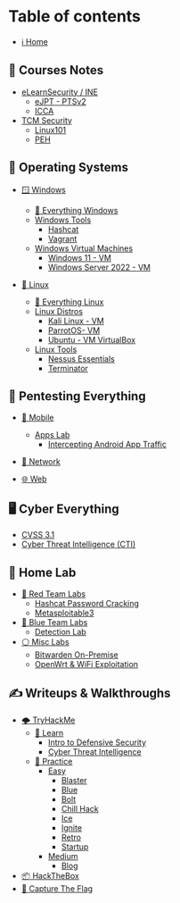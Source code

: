 # Table of contents

- [ℹ Home](README.md)

## 📝 Courses Notes

- [eLearnSecurity / INE](courses-notes/elearnsecurity-ine/README.md)
  - [eJPT - PTSv2](https://blog.syselement.com/ine/courses/ejpt)
  - [ICCA](https://blog.syselement.com/ine/courses/icca)
- [TCM Security](courses-notes/tcmsecurity/README.md)
  - [Linux101](https://blog.syselement.com/tcm/courses/linux-101)
  - [PEH](https://blog.syselement.com/tcm/courses/peh)

## 🔳 Operating Systems

- [🪟 Windows](operating-systems/windows/README.md)
  - [📃 Everything Windows](operating-systems/windows/winstuff.md)
  - [Windows Tools](operating-systems/windows/tools/README.md)
    - [Hashcat](operating-systems/windows/tools/hashcat-win.md)
    - [Vagrant](operating-systems/windows/tools/vagrant-win.md)
  - [Windows Virtual Machines](operating-systems/windows/vms/README.md)
    - [Windows 11 - VM](operating-systems/windows/vms/win11-vm.md)
    - [Windows Server 2022 - VM](operating-systems/windows/vms/win-srv-vm.md)
  
- [🐧 Linux](operating-systems/linux/README.md)
  - [📃 Everything Linux](operating-systems/linux/linuxstuff.md)
  - [Linux Distros](operating-systems/linux/distros/README.md)
    - [Kali Linux - VM](operating-systems/linux/distros/kali-vm.md)
    - [ParrotOS- VM](operating-systems/linux/distros/parrot-vm.md)
    - [Ubuntu - VM VirtualBox](operating-systems/linux/distros/ubuntu-vm.md)
  - [Linux Tools](operating-systems/linux/tools/README.md)
    - [Nessus Essentials](operating-systems/linux/tools/Nessus.md)
    - [Terminator](operating-systems/linux/tools/Terminator-Shortcuts.md)

## 🧪 Pentesting Everything

- [📱 Mobile](pentesting-everything/mobile/README.md)
  - [Apps Lab](pentesting-everything/mobile/labs/README.md)
    - [Intercepting Android App Traffic](pentesting-everything/mobile/labs/android-traffic-intercept.md)

- [🧬 Network](pentesting-everything/network/README.md)
- [🌐 Web](pentesting-everything/web/README.md)

## 🖥️ Cyber Everything

- [CVSS 3.1](cyber-everything/cvss3.1.md)
- [Cyber Threat Intelligence (CTI)](cyber-everything/threat-intelligence.md)

## 🔬 Home Lab

- [🔴 Red Team Labs](home-lab/redteam/README.md)
  - [Hashcat Password Cracking](home-lab/redteam/lab-hashcat.md)
  - [Metasploitable3](home-lab/redteam/metasploitable3.md)
- [🔵 Blue Team Labs](home-lab/blueteam/README.md)
  - [Detection Lab](home-lab/blueteam/lab-DetectionLab.md)
- [⚪ Misc Labs](home-lab/misc/README.md)
  - [Bitwarden On-Premise](home-lab/misc/bitwarden-onpremise.md)
  - [OpenWrt & WiFi Exploitation](home-lab/misc/openwrt-wifi-hack.md)

## ✍ Writeups & Walkthroughs

- [🌩 TryHackMe](writeups-walkthroughs/tryhackme/README.md)
  - [📖 Learn](writeups-walkthroughs/tryhackme/learn/README.md)
    - [Intro to Defensive Security](writeups-walkthroughs/tryhackme/learn/introduction-to-defensive-security.md)
    - [Cyber Threat Intelligence](writeups-walkthroughs/tryhackme/learn/cyber-threat-intelligence.md)
  - [🎯 Practice](writeups-walkthroughs/tryhackme/practice/README.md)
    - [Easy](writeups-walkthroughs/tryhackme/practice/easy/README.md)
      - [Blaster](writeups-walkthroughs/tryhackme/practice/easy/blaster.md)
      - [Blue](writeups-walkthroughs/tryhackme/practice/easy/blue.md)
      - [Bolt](writeups-walkthroughs/tryhackme/practice/easy/bolt.md)
      - [Chill Hack](writeups-walkthroughs/tryhackme/practice/easy/chillhack.md)
      - [Ice](writeups-walkthroughs/tryhackme/practice/easy/ice.md)
      - [Ignite](writeups-walkthroughs/tryhackme/practice/easy/ignite.md)
      - [Retro](writeups-walkthroughs/tryhackme/practice/easy/retro.md)
      - [Startup](writeups-walkthroughs/tryhackme/practice/easy/startup.md)
    - [Medium](writeups-walkthroughs/tryhackme/practice/medium/README.md)
      - [Blog](writeups-walkthroughs/tryhackme/practice/medium/blog.md)
- [📦 HackTheBox](writeups-walkthroughs/hackthebox/README.md)
- [🚩 Capture The Flag](writeups-walkthroughs/ctfs/README.md)

<!--

## 💻 Coding Notes



-->

<!-- COMMENTS

**Rules for Gitbook:**

- **Always put a space after an emoji** - the menu will not work if not and will not sync with Github.
- file.md title must be = to the name in the menu items - Gitbook will overwrite a different title with the menu name in this file (SUMMARY.md)
- 

-->
